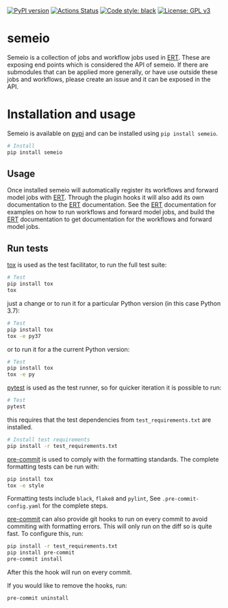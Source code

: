 [![PyPI version](https://badge.fury.io/py/semeio.svg)](https://badge.fury.io/py/semeio)
[![Actions Status](https://github.com/equinor/semeio/workflows/CI/badge.svg)](https://github.com/equinor/semeio/actions?query=workflow=CI)
[![Code style: black](https://img.shields.io/badge/code%20style-black-000000.svg)](https://github.com/psf/black)
[![License: GPL v3](https://img.shields.io/badge/License-GPLv3-blue.svg)](https://www.gnu.org/licenses/gpl-3.0)

# semeio #

Semeio is a collection of jobs and workflow jobs used in [ERT](https://github.com/equinor/ert). These are
exposing end points which is considered the API of semeio. If there are submodules that can be applied
more generally, or have use outside these jobs and workflows, please create an issue and it can be exposed in
the API.

# Installation and usage

Semeio is available on [pypi](https://pypi.org/project/semeio/) and can be installed using `pip install semeio`.

```sh
# Install
pip install semeio
```

## Usage

Once installed semeio will automatically register its workflows and forward model jobs with
[ERT](https://github.com/equinor/ert). Through the plugin hooks it will also add its own documentation to the [ERT](https://github.com/equinor/ert)
documentation. See the [ERT](https://github.com/equinor/ert) documentation for examples on
how to run workflows and forward model jobs, and build the [ERT](https://github.com/equinor/ert) documentation to get
documentation for the workflows and forward model jobs.

## Run tests
[tox](https://tox.readthedocs.io/en/latest/) is used as the test facilitator,
to run the full test suite:

```sh
# Test
pip install tox
tox
```

just a change
or to run it for a particular Python version (in this case Python 3.7):

```sh
# Test
pip install tox
tox -e py37
```

or to run it for a the current Python version:

```sh
# Test
pip install tox
tox -e py
```

[pytest](https://docs.pytest.org/en/latest/) is used as the test runner, so for quicker
iteration it is possible to run:

```sh
# Test
pytest
```

this requires that the test dependencies from `test_requirements.txt` are installed.

```sh
# Install test requirements
pip install -r test_requirements.txt
```

[pre-commit](https://pre-commit.com/) is used to comply with the formatting standards.
The complete formatting tests can be run with:

```sh
pip install tox
tox -e style
```

Formatting tests include `black`, `flake8` and `pylint`, See `.pre-commit-config.yaml` for the
complete steps.

[pre-commit](https://pre-commit.com/) can also provide git hooks to run on every commit
to avoid commiting with formatting errors. This will only run on the diff so is quite fast.
To configure this, run:

```sh
pip install -r test_requirements.txt
pip install pre-commit
pre-commit install
```

After this the hook will run on every commit.

If you would like to remove the hooks, run:

```sh
pre-commit uninstall
```
